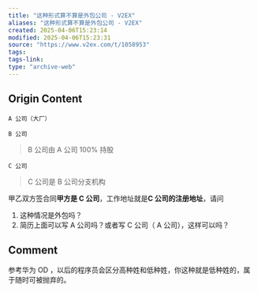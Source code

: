 ```yaml
---
title: "这种形式算不算是外包公司 - V2EX"
aliases: "这种形式算不算是外包公司 - V2EX"
created: 2025-04-06T15:23:14
modified: 2025-04-06T15:23:31
source: "https://www.v2ex.com/t/1058953"
tags:
tags-link:
type: "archive-web"
---
```


## Origin Content

`A 公司（大厂）`

`B 公司`

> B 公司由 A 公司 100% 持股

`C 公司`

> C 公司是 B 公司分支机构

甲乙双方签合同**甲方是 C 公司**，工作地址就是**C 公司的注册地址**，请问

1. 这种情况是外包吗？
2. 简历上面可以写 A 公司吗？或者写 C 公司（ A 公司），这样可以吗？

## Comment

参考华为 OD ，以后的程序员会区分高种姓和低种姓，你这种就是低种姓的，属于随时可被抛弃的。
